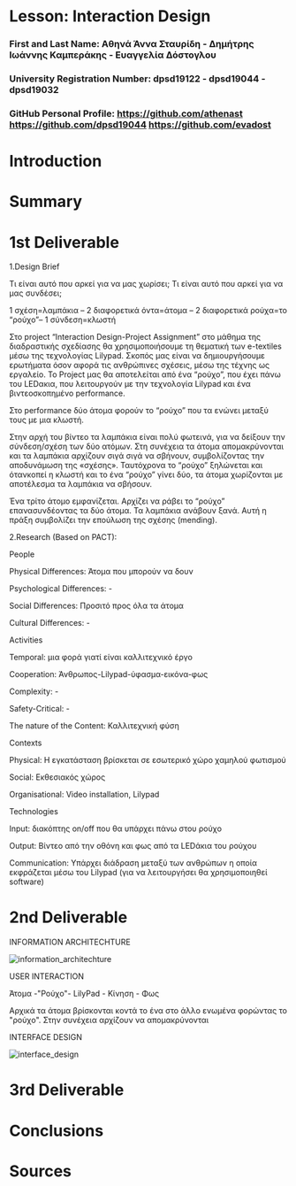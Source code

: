 # Lesson: Interaction Design

### First and Last Name: Αθηνά Άννα Σταυρίδη - Δημήτρης Ιωάννης Καμπεράκης - Ευαγγελία Δόστογλου 
### University Registration Number: dpsd19122 - dpsd19044 - dpsd19032
### GitHub Personal Profile: https://github.com/athenast https://github.com/dpsd19044 https://github.com/evadost

# Introduction

# Summary


# 1st Deliverable

1.Design Brief

Τι είναι αυτό που αρκεί για να μας χωρίσει;
Τι είναι αυτό που αρκεί για να μας συνδέσει;

1 σχέση=λαμπάκια – 2 διαφορετικά όντα=άτομα – 2 διαφορετικά ρούχα=το “ρούχο”– 1 σύνδεση=κλωστή 

Στο project “Interaction Design-Project Assignment” στο μάθημα της διαδραστικής σχεδίασης θα χρησιμοποιήσουμε τη θεματική των e-textiles μέσω της τεχνολογίας Lilypad. Σκοπός μας είναι να δημιουργήσουμε ερωτήματα όσον αφορά τις ανθρώπινες σχέσεις, μέσω της τέχνης ως εργαλείο. 
Το Project μας θα αποτελείται από ένα “ρούχο”, που έχει πάνω του LEDακια, που λειτουργούν με την τεχνολογία Lilypad και ένα βιντεοσκοπημένο performance. 

Στο performance δύο άτομα φορούν το “ρούχο” που τα ενώνει μεταξύ τους με μια κλωστή.

Στην αρχή του βίντεο τα λαμπάκια είναι πολύ φωτεινά, για να δείξουν την σύνδεση/σχέση των δύο ατόμων. Στη συνέχεια τα άτομα απομακρύνονται και τα λαμπάκια αρχίζουν σιγά σιγά να σβήνουν, συμβολίζοντας την αποδυνάμωση της «σχέσης». Ταυτόχρονα το “ρούχο” ξηλώνεται και ότανκοπεί η κλωστή και το ένα “ρούχο” γίνει δύο, τα άτομα χωρίζονται με αποτέλεσμα τα λαμπάκια να σβήσουν.

Ένα τρίτο άτομο εμφανίζεται. Αρχίζει να ράβει το “ρούχο” επανασυνδέοντας τα δύο άτομα. Τα λαμπάκια ανάβουν ξανά. Αυτή η πράξη συμβολίζει την επούλωση της σχέσης (mending).

2.Research (Based on PACT):

People

Physical Differences: Άτομα που μπορούν να δουν

Psychological Differences: -

Social Differences: Προσιτό προς όλα τα άτομα

Cultural Differences: -

Activities

Temporal: μια φορά γιατί είναι καλλιτεχνικό έργο

Cooperation: Άνθρωπος-Lilypad-ύφασμα-εικόνα-φως

Complexity: -

Safety-Critical: -

The nature of the Content: Καλλιτεχνική φύση

Contexts

Physical: Η εγκατάσταση βρίσκεται σε εσωτερικό χώρο χαμηλού φωτισμού

Social: Εκθεσιακός χώρος

Organisational: Video installation, Lilypad

Technologies

Input: διακόπτης on/off που θα υπάρχει πάνω στου ρούχο

Output: Βίντεο από την οθόνη και φως από τα LEDάκια του ρούχου

Communication: Υπάρχει διάδραση μεταξύ των ανθρώπων η οποία 
εκφράζεται μέσω του Lilypad (για να λειτουργήσει θα χρησιμοποιηθεί
software)


# 2nd Deliverable

INFORMATION ARCHITECHTURE

![information_architechture](https://user-images.githubusercontent.com/101419410/167389558-2b40cd7a-e090-45fe-bf99-4eb4fe77f872.png)

USER INTERACTION

Άτομα -"Ρούχο"- LilyPad - Κίνηση - Φως

Αρχικά τα άτομα βρίσκονται κοντά το ένα στο άλλο ενωμένα φορώντας το "ρούχο". Στην συνέχεια αρχίζουν να απομακρύνονται



INTERFACE DESIGN

![interface_design](https://user-images.githubusercontent.com/101419410/167390022-28378acf-73ee-412a-8f65-24a3119712e8.PNG)


# 3rd Deliverable 


# Conclusions


# Sources
